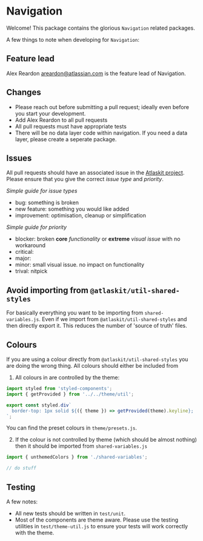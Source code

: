 # Navigation

Welcome! This package contains the glorious `Navigation` related packages.

A few things to note when developing for `Navigation`:

## Feature lead

Alex Reardon <areardon@atlassian.com> is the feature lead of Navigation.


## Changes

- Please reach out before submitting a pull request; ideally even before you start your development.
- Add Alex Reardon to all pull requests
- All pull requests must have appropriate tests
- There will be no data layer code within navigation. If you need a data layer, please create a seperate package.

## Issues

All pull requests should have an associated issue in the [Atlaskit project](https://ecosystem.atlassian.net/browse/AK). Please ensure that you give the correct *issue type* and *priority*.

*Simple guide for issue types*

- bug: something is broken
- new feature: something you would like added
- improvement: optimisation, cleanup or simplification

*Simple guide for priority*

- blocker: broken **core** *functionality* or **extreme** *visual issue* with no workaround
- critical:
- major:
- minor: small visual issue. no impact on functionality
- trival: nitpick

## Avoid importing from `@atlaskit/util-shared-styles`

For basically everything you want to be importing from `shared-variables.js`. Even if we import from `@atlaskit/util-shared-styles` and then directly export it. This reduces the number of 'source of truth' files.

## Colours
If you are using a colour directly from `@atlaskit/util-shared-styles` you are doing the wrong thing. All colours should either be included from

1. All colours in are controlled by the theme:

```js
import styled from 'styled-components';
import { getProvided } from '../../theme/util';

export const styled.div`
  border-top: 1px solid ${({ theme }) => getProvided(theme).keyline};
`;
```

You can find the preset colours in `theme/presets.js`.

2. If the colour is not controlled by theme (which should be almost nothing) then it should be imported from `shared-variables.js`

```js
import { unthemedColors } from './shared-variables';

// do stuff
```

## Testing
A few notes:

- All new tests should be written in `test/unit`.
- Most of the components are theme aware. Please use the testing utilities in `test/theme-util.js` to ensure your tests will work correctly with the theme.